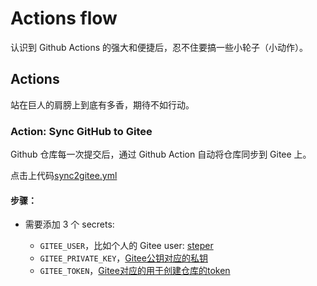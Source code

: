 # Actions flow
认识到 Github Actions 的强大和便捷后，忍不住要搞一些小轮子（小动作）。

## Actions
站在巨人的肩膀上到底有多香，期待不如行动。

### Action: Sync GitHub to Gitee
Github 仓库每一次提交后，通过 Github Action 自动将仓库同步到 Gitee 上。

点击上代码[sync2gitee.yml](./.github/workflows/sync2gitee.yml)

#### 步骤：

- 需要添加 3 个 secrets:

    - `GITEE_USER`，比如个人的 Gitee user: [steper](https://gitee.com/steper)
    - `GITEE_PRIVATE_KEY`，[Gitee公钥对应的私钥](https://gitee.com/profile/sshkeys)
    - `GITEE_TOKEN`，[Gitee对应的用于创建仓库的token](https://gitee.com/profile/personal_access_tokens)
